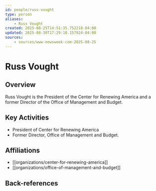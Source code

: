 ```yaml
---
id: people/russ-vought
type: person
aliases:
    - Russ Vought
created: 2025-08-25T14:51:35.752218-04:00
updated: 2025-08-30T17:29:10.157924-04:00
sources:
    - sources/www-newsweek-com-2025-08-25
---
```


# Russ Vought

## Overview
Russ Vought is the President of the Center for Renewing America and a former Director of the Office of Management and Budget.

## Key Activities
- President of Center for Renewing America
- Former Director, Office of Management and Budget.

## Affiliations
- [[organizations/center-for-renewing-america]]
- [[organizations/office-of-management-and-budget]]

## Back-references
<!-- Auto-maintained by the system -->

